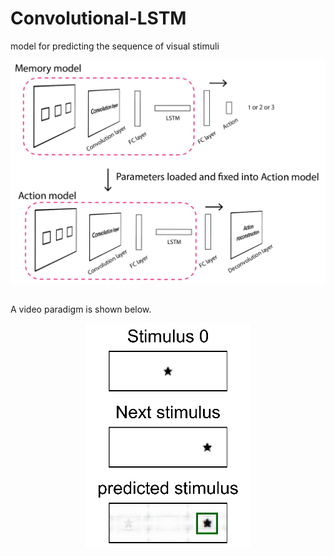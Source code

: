 # Convolutional-LSTM
model for predicting the sequence of visual stimuli



<img src='https://github.com/ZHANGneuro/Convolutional-LSTM/blob/main/model%20architecture.png' width='700' align="center">
<br /><br />


A video paradigm is shown below.
<p align="center"> 
<img src="https://github.com/ZHANGneuro/Convolutional-LSTM/blob/main/convolutional_lstm_demo.gif">
</p>
<br /> <br /> 


